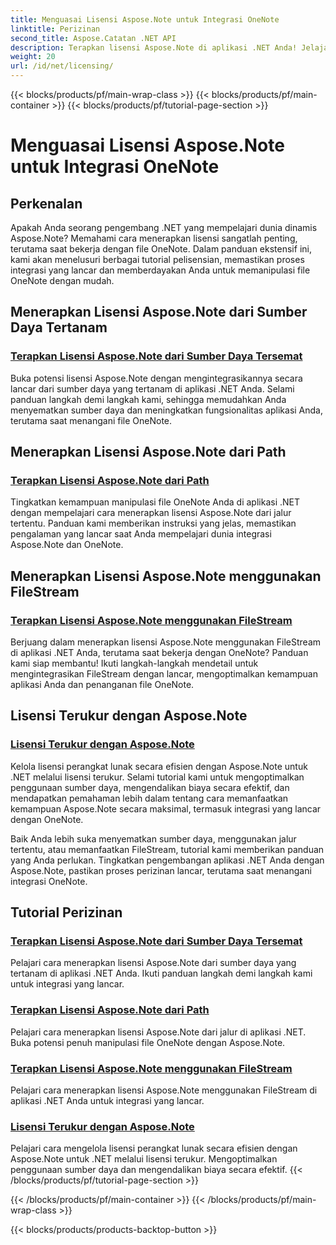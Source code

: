 ```yaml
---
title: Menguasai Lisensi Aspose.Note untuk Integrasi OneNote
linktitle: Perizinan
second_title: Aspose.Catatan .NET API
description: Terapkan lisensi Aspose.Note di aplikasi .NET Anda! Jelajahi panduan langkah demi langkah untuk menyematkan sumber daya, menggunakan jalur, FileStream, dan lisensi terukur yang efisien.
weight: 20
url: /id/net/licensing/
---
```


{{< blocks/products/pf/main-wrap-class >}}
{{< blocks/products/pf/main-container >}}
{{< blocks/products/pf/tutorial-page-section >}}

# Menguasai Lisensi Aspose.Note untuk Integrasi OneNote

## Perkenalan

Apakah Anda seorang pengembang .NET yang mempelajari dunia dinamis Aspose.Note? Memahami cara menerapkan lisensi sangatlah penting, terutama saat bekerja dengan file OneNote. Dalam panduan ekstensif ini, kami akan menelusuri berbagai tutorial pelisensian, memastikan proses integrasi yang lancar dan memberdayakan Anda untuk memanipulasi file OneNote dengan mudah.

## Menerapkan Lisensi Aspose.Note dari Sumber Daya Tertanam
### [Terapkan Lisensi Aspose.Note dari Sumber Daya Tersemat](./apply-license-embedded-resource/)

Buka potensi lisensi Aspose.Note dengan mengintegrasikannya secara lancar dari sumber daya yang tertanam di aplikasi .NET Anda. Selami panduan langkah demi langkah kami, sehingga memudahkan Anda menyematkan sumber daya dan meningkatkan fungsionalitas aplikasi Anda, terutama saat menangani file OneNote.

## Menerapkan Lisensi Aspose.Note dari Path
### [Terapkan Lisensi Aspose.Note dari Path](./apply-license-from-path/)

Tingkatkan kemampuan manipulasi file OneNote Anda di aplikasi .NET dengan mempelajari cara menerapkan lisensi Aspose.Note dari jalur tertentu. Panduan kami memberikan instruksi yang jelas, memastikan pengalaman yang lancar saat Anda mempelajari dunia integrasi Aspose.Note dan OneNote.

## Menerapkan Lisensi Aspose.Note menggunakan FileStream
### [Terapkan Lisensi Aspose.Note menggunakan FileStream](./apply-license-using-filestream/)

Berjuang dalam menerapkan lisensi Aspose.Note menggunakan FileStream di aplikasi .NET Anda, terutama saat bekerja dengan OneNote? Panduan kami siap membantu! Ikuti langkah-langkah mendetail untuk mengintegrasikan FileStream dengan lancar, mengoptimalkan kemampuan aplikasi Anda dan penanganan file OneNote.

## Lisensi Terukur dengan Aspose.Note
### [Lisensi Terukur dengan Aspose.Note](./metered-licensing/)

Kelola lisensi perangkat lunak secara efisien dengan Aspose.Note untuk .NET melalui lisensi terukur. Selami tutorial kami untuk mengoptimalkan penggunaan sumber daya, mengendalikan biaya secara efektif, dan mendapatkan pemahaman lebih dalam tentang cara memanfaatkan kemampuan Aspose.Note secara maksimal, termasuk integrasi yang lancar dengan OneNote.

Baik Anda lebih suka menyematkan sumber daya, menggunakan jalur tertentu, atau memanfaatkan FileStream, tutorial kami memberikan panduan yang Anda perlukan. Tingkatkan pengembangan aplikasi .NET Anda dengan Aspose.Note, pastikan proses perizinan lancar, terutama saat menangani integrasi OneNote.
## Tutorial Perizinan
### [Terapkan Lisensi Aspose.Note dari Sumber Daya Tersemat](./apply-license-embedded-resource/)
Pelajari cara menerapkan lisensi Aspose.Note dari sumber daya yang tertanam di aplikasi .NET Anda. Ikuti panduan langkah demi langkah kami untuk integrasi yang lancar.
### [Terapkan Lisensi Aspose.Note dari Path](./apply-license-from-path/)
Pelajari cara menerapkan lisensi Aspose.Note dari jalur di aplikasi .NET. Buka potensi penuh manipulasi file OneNote dengan Aspose.Note.
### [Terapkan Lisensi Aspose.Note menggunakan FileStream](./apply-license-using-filestream/)
Pelajari cara menerapkan lisensi Aspose.Note menggunakan FileStream di aplikasi .NET Anda untuk integrasi yang lancar.
### [Lisensi Terukur dengan Aspose.Note](./metered-licensing/)
Pelajari cara mengelola lisensi perangkat lunak secara efisien dengan Aspose.Note untuk .NET melalui lisensi terukur. Mengoptimalkan penggunaan sumber daya dan mengendalikan biaya secara efektif.
{{< /blocks/products/pf/tutorial-page-section >}}

{{< /blocks/products/pf/main-container >}}
{{< /blocks/products/pf/main-wrap-class >}}

{{< blocks/products/products-backtop-button >}}
